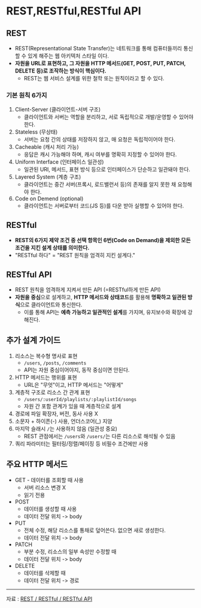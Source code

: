 # REST,RESTful,RESTful API

## REST
- REST(Representational State Transfer)는 네트워크를 통해 컴퓨터들끼리 통신할 수 있게 해주는 웹 아키텍처 스타일 이다.
- **자원을 URL로 표현하고, 그 자원을 HTTP 메서드(GET, POST, PUT, PATCH, DELETE 등)로 조작하는 방식이 핵심이다.**
    - REST는 웹 서비스 설계를 위한 철학 또는 원칙이라고 할 수 있다.

### 기본 원칙 6가지
1. Client-Server (클라이언트-서버 구조)
    - 클라이언트와 서버는 역할을 분리하고, 서로 독립적으로 개발/운영할 수 있어야 한다.
2. Stateless (무상태)
    - 서버는 요청 간의 상태를 저장하지 않고, 매 요청은 독립적이어야 한다.
3. Cacheable (캐시 처리 가능)
    - 응답은 캐시 가능해야 하며, 캐시 여부를 명확히 지정할 수 있어야 한다.
4. Uniform Interface (인터페이스 일관성)
    - 일관된 URI, 메서드, 표현 방식 등으로 인터페이스가 단순하고 일관돼야 한다.
5. Layered System (계층 구조)
    - 클라이언트는 중간 서버(프록시, 로드밸런서 등)의 존재를 알지 못한 채 요청해야 한다.
6. Code on Demend (optional)
    - 클라이언트는 서버로부터 코드(JS 등)를 다운 받아 실행할 수 있어야 한다.

## RESTful
- **REST의 6가지 제약 조건 중 선택 항목인 6번(Code on Demand)을 제외한 모든 조건을 지킨 설계 상태를 의미한다.**
- "RESTful 하다" = "REST 원칙을 엄격히 지킨 설계다."

## RESTful API
- REST 원칙을 엄격하게 지켜서 만든 API (=RESTful하게 만든 API)
- **자원을 중심**으로 설계하고, **HTTP 메서드와 상태코드**를 활용해 **명확하고 일관된 방식**으로 클라이언트와 통신한다.
    - 이를 통해 API는 **예측 가능하고 일관적인 설계**를 가지며, 유지보수와 확장에 강해진다.


## 추가 설계 가이드
1. 리소스는 복수형 명사로 표현
    - `/users`, `/posts`, `/comments`
    - API는 자원 중심이어야지, 동작 중심이면 안된다.
2. HTTP 메서드는 행위를 표현
    - URL은 "무엇"이고, HTTP 메서드는 "어떻게"
3. 계층적 구조로 리소스 간 관계 표현
    - `/users/:userId/playlists/:playlistId/songs`
    - 자원 간 포함 관계가 있을 때 계층적으로 설계
4. 경로에 파일 확장자, 버전, 동사 사용 X
5. 소문자 + 하이픈(-) 사용, 언더스코어(_) 지양
6. 마지막 슬래시 `/`는 사용하지 않음 (일관성 중요)
    - REST 관점에서는 `/users`와 `/users/`는 다른 리소스로 해석될 수 있음
7. 쿼리 파라미터는 필터링/정렬/페이징 등 비필수 조건에만 사용

## 주요 HTTP 메서드
- GET - 데이터를 조회할 때 사용
    - 서버 리소스 변경 X
    - 읽기 전용
- POST
    - 데이터를 생성할 때 사용
    - 데이터 전달 위치 -> body
- PUT
    - 전체 수정, 해당 리소스를 통채로 덮어쓴다. 없으면 새로 생성한다.
    - 데이터 전달 위치 -> body
- PATCH
    - 부분 수정, 리소스의 일부 속성만 수정할 때
    - 데이터 전달 위치 -> body
- DELETE
    - 데이터를 삭제할 때
    - 데이터 전달 위치 -> 경로

---
자료 : [REST / RESTful / RESTful API](https://velog.io/@chlruddlf73/REST-RESTful-RESTful-API)